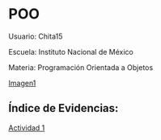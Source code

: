 # POO

Usuario: Chita15

Escuela: Instituto Nacional de México

Materia: Programación Orientada a Objetos   

[Imagen1](https://www.google.com/search?q=fondo+verde&rlz=1C1WHCN_enMX839MX840&sxsrf=ACYBGNTHvQkyLf12WmgtKFHBIX-pKtELrg:1581484089417&tbm=isch&source=iu&ictx=1&fir=TIoQgW0tr9Cf9M%253A%252Cs4SCbMS08zUHaM%252C_&vet=1&usg=AI4_-kQpk0FJ_rwO7Wp16J5FbUidzw7jUA&sa=X&ved=2ahUKEwiWgviqn8vnAhVQoZ4KHcReAkYQ9QEwA3oECAoQIg#imgrc=TIoQgW0tr9Cf9M:)

## Índice de Evidencias:

[Actividad 1](./Setup/README.md)

